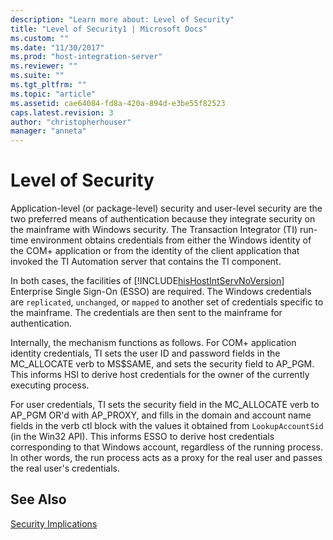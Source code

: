 ```yaml
---
description: "Learn more about: Level of Security"
title: "Level of Security1 | Microsoft Docs"
ms.custom: ""
ms.date: "11/30/2017"
ms.prod: "host-integration-server"
ms.reviewer: ""
ms.suite: ""
ms.tgt_pltfrm: ""
ms.topic: "article"
ms.assetid: cae64084-fd8a-420a-894d-e3be55f82523
caps.latest.revision: 3
author: "christopherhouser"
manager: "anneta"
---
```

# Level of Security
Application-level (or package-level) security and user-level security are the two preferred means of authentication because they integrate security on the mainframe with Windows security. The Transaction Integrator (TI) run-time environment obtains credentials from either the Windows identity of the COM+ application or from the identity of the client application that invoked the TI Automation server that contains the TI component.  
  
 In both cases, the facilities of [!INCLUDE[hisHostIntServNoVersion](../includes/hishostintservnoversion-md.md)] Enterprise Single Sign-On (ESSO) are required. The Windows credentials are `replicated`, `unchanged`, or `mapped` to another set of credentials specific to the mainframe. The credentials are then sent to the mainframe for authentication.  
  
 Internally, the mechanism functions as follows. For COM+ application identity credentials, TI sets the user ID and password fields in the MC_ALLOCATE verb to MS$SAME, and sets the security field to AP_PGM. This informs HSI to derive host credentials for the owner of the currently executing process.  
  
 For user credentials, TI sets the security field in the MC_ALLOCATE verb to AP_PGM OR'd with AP_PROXY, and fills in the domain and account name fields in the verb ctl block with the values it obtained from `LookupAccountSid` (in the Win32 API). This informs ESSO to derive host credentials corresponding to that Windows account, regardless of the running process. In other words, the run process acts as a proxy for the real user and passes the real user's credentials.  
  
## See Also  
 [Security Implications](../core/security-implications1.md)

